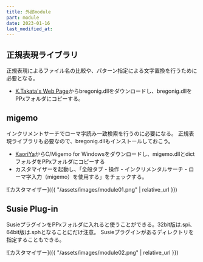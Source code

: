 ```yaml
---
title: 外部module
part: module
date: 2023-01-16
last_modified_at: 
---
```


## 正規表現ライブラリ

正規表現によるファイル名の比較や、パターン指定による文字置換を行うために必要となる。

- [K.Takata's Web Page](http://k-takata.o.oo7.jp)からbregonig.dllをダウンロードし、bregonig.dllをPPxフォルダにコピーする。

## migemo

インクリメントサーチでローマ字読み一致検索を行うのに必要になる。
正規表現ライブラリも必要なので、bregonig.dllもインストールしておこう。

- [KaoriYa](https://www.kaoriya.net)からC/Migemo for Windowsをダウンロードし、migemo.dllとdictフォルダをPPxフォルダにコピーする
- カスタマイザーを起動し、「全般タブ - 操作 - インクリメンタルサーチ - ローマ字入力（migemo）を使用する」をチェックする。

![カスタマイザー]({{ "/assets/images/module01.png" | relative_url }})

## Susie Plug-in

SusieプラグインをPPxフォルダに入れると使うことができる。32bit版は.spi、64bit版は.sphとなることにだけ注意。
Susieプラグインがあるディレクトリを指定することもできる。

![カスタマイザー]({{ "/assets/images/module02.png" | relative_url }})
